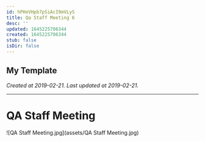```yaml
---
id: hPHeVHpb7pSiAcI9mVLyS
title: Qa Staff Meeting 6
desc: ''
updated: 1645225706344
created: 1645225706344
stub: false
isDir: false
---
```

My Template
---

_Created at 2019-02-21._
_Last updated at 2019-02-21._




---

# QA Staff Meeting


![QA Staff Meeting.jpg](assets/QA Staff Meeting.jpg)

